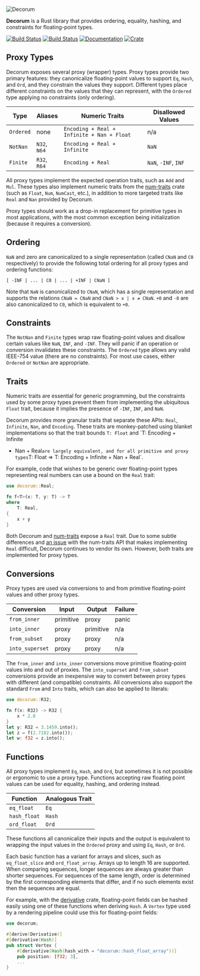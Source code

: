 ![Decorum](https://raw.githubusercontent.com/olson-sean-k/decorum/master/doc/decorum.png)

**Decorum** is a Rust library that provides ordering, equality, hashing, and
constraints for floating-point types.

[![Build Status](https://travis-ci.org/olson-sean-k/decorum.svg?branch=master)](https://travis-ci.org/olson-sean-k/decorum)
[![Build Status](https://ci.appveyor.com/api/projects/status/3630cscs05c6ux86?svg=true)](https://ci.appveyor.com/project/olson-sean-k/decorum)
[![Documentation](https://docs.rs/decorum/badge.svg)](https://docs.rs/decorum)
[![Crate](https://img.shields.io/crates/v/decorum.svg)](https://crates.io/crates/decorum)

## Proxy Types

Decorum exposes several proxy (wrapper) types. Proxy types provide two primary
features: they canonicalize floating-point values to support `Eq`, `Hash`, and
`Ord`, and they constrain the values they support. Different types place
different constraints on the values that they can represent, with the `Ordered`
type applying no constraints (only ordering).

| Type      | Aliases      | Numeric Traits                             | Disallowed Values    |
|-----------|--------------|--------------------------------------------|----------------------|
| `Ordered` | none         | `Encoding + Real + Infinite + Nan + Float` | n/a                  |
| `NotNan`  | `N32`, `N64` | `Encoding + Real + Infinite`               | `NaN`                |
| `Finite`  | `R32`, `R64` | `Encoding + Real`                          | `NaN`, `-INF`, `INF` |

All proxy types implement the expected operation traits, such as `Add` and
`Mul`. These types also implement numeric traits from the
[num-traits](https://crates.io/crate/num-traits) crate (such as `Float`, `Num`,
`NumCast`, etc.), in addition to more targeted traits like `Real` and `Nan`
provided by Decorum.

Proxy types should work as a drop-in replacement for primitive types in most
applications, with the most common exception being initialization (because it
requires a conversion).

## Ordering

`NaN` and zero are canonicalized to a single representation (called `CNaN` and
`C0` respectively) to provide the following total ordering for all proxy types
and ordering functions:

```
[ -INF | ... | C0 | ... | +INF | CNaN ]
```

Note that `NaN` is canonicalized to `CNaN`, which has a single representation
and supports the relations `CNaN = CNaN` and `CNaN > x | x ≠ CNaN`. `+0` and
`-0` are also canonicalized to `C0`, which is equivalent to `+0`.

## Constraints

The `NotNan` and `Finite` types wrap raw floating-point values and disallow
certain values like `NaN`, `INF`, and `-INF`. They will panic if an operation
or conversion invalidates these constraints. The `Ordered` type allows any
valid IEEE-754 value (there are no constraints). For most use cases, either
`Ordered` or `NotNan` are appropriate.

## Traits

Numeric traits are essential for generic programming, but the constraints used
by some proxy types prevent them from implementing the ubiquitous `Float`
trait, because it implies the presence of `-INF`, `INF`, and `NaN`.

Decorum provides more granular traits that separate these APIs: `Real`,
`Infinite`, `Nan`, and `Encoding`. These traits are monkey-patched using blanket
implementations so that the trait bounds `T: Float` and `T: Encoding + Infinite
+ Nan + Real` are largely equivalent, and for all primitive and proxy types
`T: Float ⇒ T: Encoding + Infinite + Nan + Real`.

For example, code that wishes to be generic over floating-point types
representing real numbers can use a bound on the `Real` trait:

```rust
use decorum::Real;

fn f<T>(x: T, y: T) -> T
where
    T: Real,
{
    x + y
}
```

Both Decorum and [num-traits](https://crates.io/crate/num-traits) expose a
`Real` trait. Due to some subtle differences and [an
issue](https://github.com/rust-num/num-traits/issues/49) with the num-traits API
that makes implementing `Real` difficult, Decorum continues to vendor its own.
However, both traits are implemented for proxy types.

## Conversions

Proxy types are used via conversions to and from primitive floating-point
values and other proxy types.

| Conversion      | Input     | Output    | Failure |
|-----------------|-----------|-----------|---------|
| `from_inner`    | primitive | proxy     | panic   |
| `into_inner`    | proxy     | primitive | n/a     |
| `from_subset`   | proxy     | proxy     | n/a     |
| `into_superset` | proxy     | proxy     | n/a     |

The `from_inner` and `into_inner` conversions move primitive floating-point
values into and out of proxies. The `into_superset` and `from_subset`
conversions provide an inexpensive way to convert between proxy types with
different (and compatible) constraints. All conversions also support the
standard `From` and `Into` traits, which can also be applied to literals:

```rust
use decorum::R32;

fn f(x: R32) -> R32 {
    x * 2.0
}
let y: R32 = 3.1459.into();
let z = f(2.7182.into());
let w: f32 = z.into();
```

## Functions

All proxy types implement `Eq`, `Hash`, and `Ord`, but sometimes it is not
possible or ergonomic to use a proxy type. Functions accepting raw floating
point values can be used for equality, hashing, and ordering instead.

| Function     | Analogous Trait  |
|--------------|------------------|
| `eq_float`   | `Eq`             |
| `hash_float` | `Hash`           |
| `ord_float`  | `Ord`            |

These functions all canonicalize their inputs and the output is equivalent to
wrapping the input values in the `Ordered` proxy and using `Eq`, `Hash`, or
`Ord`.

Each basic function has a variant for arrays and slices, such as
`eq_float_slice` and `ord_float_array`. Arrays up to length 16 are supported.
When comparing sequences, longer sequences are always greater than shorter
sequences. For sequences of the same length, order is determined by the first
corresponding elements that differ, and if no such elements exist then the
sequences are equal.

For example, with the [derivative](https://crates.io/crates/derivative) crate,
floating-point fields can be hashed easily using one of these functions when
deriving `Hash`. A `Vertex` type used by a rendering pipeline could use this
for floating-point fields:

```rust
use decorum;

#[derive(Derivative)]
#[derivative(Hash)]
pub struct Vertex {
    #[derivative(Hash(hash_with = "decorum::hash_float_array"))]
    pub position: [f32; 3],
    ...
}
```
